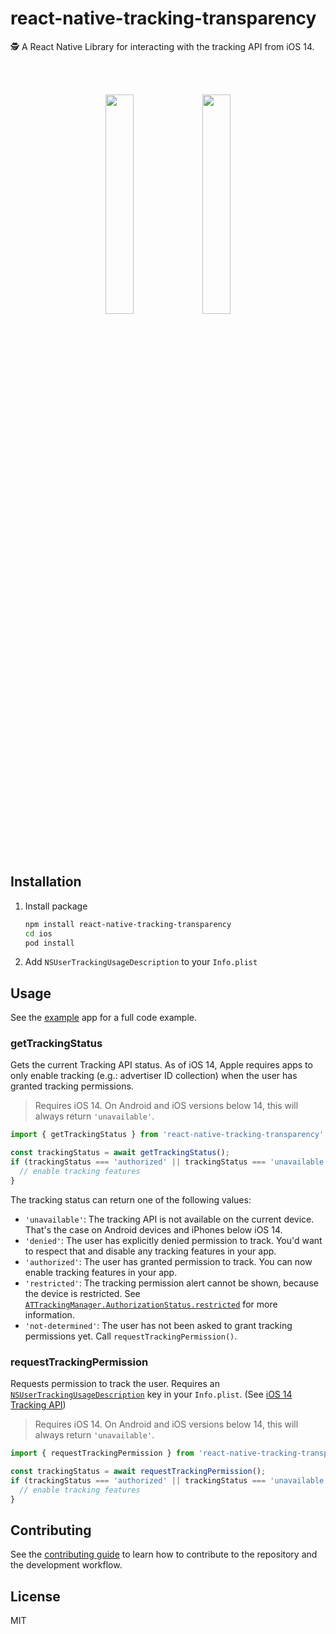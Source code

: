 # react-native-tracking-transparency

🕵️ A React Native Library for interacting with the tracking API from iOS 14.

<br />
<br />
<p align="center">
  <img src="./img/example-1.png" width="30%">
  <img src="./img/example-2.png" width="30%">
</p>
<br />
<br />

## Installation

1. Install package
    ```sh
    npm install react-native-tracking-transparency
    cd ios
    pod install
    ```

2. Add `NSUserTrackingUsageDescription` to your `Info.plist`

## Usage

See the [example](example/) app for a full code example.

### getTrackingStatus

Gets the current Tracking API status. As of iOS 14, Apple requires apps to only enable tracking (e.g.: advertiser ID collection) when the user has granted tracking permissions.

> Requires iOS 14. On Android and iOS versions below 14, this will always return `'unavailable'`.

```js
import { getTrackingStatus } from 'react-native-tracking-transparency';

const trackingStatus = await getTrackingStatus();
if (trackingStatus === 'authorized' || trackingStatus === 'unavailable') {
  // enable tracking features
}
```

The tracking status can return one of the following values:

* `'unavailable'`: The tracking API is not available on the current device. That's the case on Android devices and iPhones below iOS 14.
* `'denied'`: The user has explicitly denied permission to track. You'd want to respect that and disable any tracking features in your app.
* `'authorized'`: The user has granted permission to track. You can now enable tracking features in your app.
* `'restricted'`: The tracking permission alert cannot be shown, because the device is restricted. See [`ATTrackingManager.AuthorizationStatus.restricted`](https://developer.apple.com/documentation/apptrackingtransparency/attrackingmanager/authorizationstatus/restricted) for more information.
* `'not-determined'`: The user has not been asked to grant tracking permissions yet. Call `requestTrackingPermission()`.

### requestTrackingPermission

Requests permission to track the user. Requires an [`NSUserTrackingUsageDescription`](https://developer.apple.com/documentation/bundleresources/information_property_list/nsusertrackingusagedescription) key in your `Info.plist`. (See [iOS 14 Tracking API](https://developer.apple.com/documentation/apptrackingtransparency))

> Requires iOS 14. On Android and iOS versions below 14, this will always return `'unavailable'`.

```js
import { requestTrackingPermission } from 'react-native-tracking-transparency';

const trackingStatus = await requestTrackingPermission();
if (trackingStatus === 'authorized' || trackingStatus === 'unavailable') {
  // enable tracking features
}
```

## Contributing

See the [contributing guide](CONTRIBUTING.md) to learn how to contribute to the repository and the development workflow.

## License

MIT
